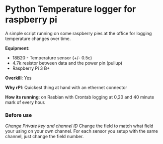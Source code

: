# Python Temperature logger for raspberry pi
A simple script running on some raspberry pies at the office for logging temperature changes over time.


**Equipment**: 
* 18B20 - Temperature sensor (+/- 0.5c)
* 4.7k resistor between data and the power pin (pullup)
* Raspberry Pi 3 B+

**Overkill**: Yes

**Why rPI**: Quickest thing at hand with an ethernet connector

**How its running**: 
on Rasbian with Crontab logging at 0,20 and 40 minute mark of every hour. 

### Before use
*Change Private key and channel ID*
Change the field to match what field your using on your own channel. 
For each sensor you setup with the same channel, just change the field number. 
